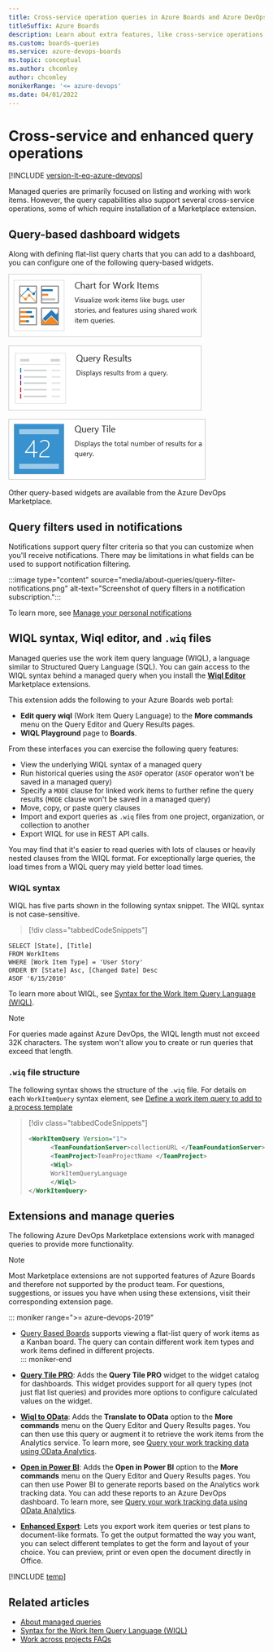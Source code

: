 ```yaml
---
title: Cross-service operation queries in Azure Boards and Azure DevOps 
titleSuffix: Azure Boards 
description: Learn about extra features, like cross-service operations, that are supported by work tracking queries in Azure Boards and Azure DevOps. 
ms.custom: boards-queries
ms.service: azure-devops-boards
ms.topic: conceptual
ms.author: chcomley
author: chcomley
monikerRange: '<= azure-devops'
ms.date: 04/01/2022
---
```




# Cross-service and enhanced query operations  

[!INCLUDE [version-lt-eq-azure-devops](../../includes/version-lt-eq-azure-devops.md)] 

Managed queries are primarily focused on listing and working with work items. However, the query capabilities also support several cross-service operations, some of which require installation of a Marketplace extension. 


## Query-based dashboard widgets 

Along with defining flat-list query charts that you can add to a dashboard, you can configure one of the following query-based widgets.
     	
  ![Chart work item query widget.](../../report/dashboards/media/widget-chart-work-query.png)  
 
  ![Query results widget.](../../report/dashboards/media/widget-query-results.png)  

  ![Query tile widget.](../../report/dashboards/media/widget-query-tile.png)  

Other query-based widgets are available from the Azure DevOps Marketplace.  


## Query filters used in notifications

Notifications support query filter criteria so that you can customize when you'll receive notifications. There may be limitations in what fields can be used to support notification filtering. 

:::image type="content" source="media/about-queries/query-filter-notifications.png" alt-text="Screenshot of query filters in a notification subscription.":::

To learn more, see [Manage your personal notifications](../../organizations/notifications/manage-your-personal-notifications.md) 

<a id="wiql" />

## WIQL syntax, Wiql editor, and `.wiq` files  

Managed queries use the work item query language (WIQL), a language similar to Structured Query Language (SQL). You can gain access to the WIQL syntax behind a managed query when you install the [**Wiql Editor**](https://marketplace.visualstudio.com/items?itemName=ottostreifel.wiql-editor) Marketplace extensions. 

This extension adds the following to your Azure Boards web portal: 

- **Edit query wiql** (Work Item Query Language) to the **More commands** menu on the Query Editor and Query Results pages. 
- **WIQL Playground** page to **Boards**. 

From these interfaces you can exercise the following query features:  

- View the underlying WIQL syntax of a managed query 
- Run historical queries using the `ASOF` operator (`ASOF` operator won't be saved in a managed query) 
- Specify a `MODE` clause for linked work items to further refine the query results (`MODE` clause won't be saved in a managed query) 
- Move, copy, or paste query clauses  
- Import and export queries as `.wiq` files from one project, organization, or collection to another 
- Export WIQL for use in REST API calls. 

You may find that it's easier to read queries with lots of clauses or heavily nested clauses from the WIQL format. For exceptionally large queries, the load times from a WIQL query may yield better load times. 

### WIQL syntax 

WIQL has five parts shown in the following syntax snippet. The WIQL syntax is not case-sensitive.

> [!div class="tabbedCodeSnippets"]
```WIQL
SELECT [State], [Title] 
FROM WorkItems
WHERE [Work Item Type] = 'User Story'
ORDER BY [State] Asc, [Changed Date] Desc
ASOF '6/15/2010'
```
To learn more about WIQL, see [Syntax for the Work Item Query Language (WIQL)](wiql-syntax.md). 

> [!NOTE]
> For queries made against Azure DevOps, the WIQL length must not exceed 32K characters. The system won't allow you to create or run queries that exceed that length. 
 
### `.wiq` file structure

 The following syntax shows the structure of the `.wiq` file.  For details on each `WorkItemQuery` syntax element, see [Define a work item query to add to a process template](/previous-versions/azure/devops/reference/process-templates/define-work-item-query-process-template)
  
> [!div class="tabbedCodeSnippets"]
> ```XML 
> <WorkItemQuery Version="1">  
>       <TeamFoundationServer>collectionURL </TeamFoundationServer>  
>       <TeamProject>TeamProjectName </TeamProject>  
>       <Wiql>  
>       WorkItemQueryLanguage  
>       </Wiql>  
> </WorkItemQuery>  
> ```  

## Extensions and manage queries

The following Azure DevOps Marketplace extensions work with managed queries to provide more functionality.  

> [!NOTE]   
> Most Marketplace extensions are not supported features of Azure Boards and therefore not supported by the product team. For questions, suggestions, or issues you have when using these extensions, visit their corresponding extension page.

::: moniker range=">= azure-devops-2019"
- [Query Based Boards](https://marketplace.visualstudio.com/items?itemName=realdolmen.EdTro-AzureDevOps-Extensions-QueryBasedBoards-Public) supports viewing a flat-list query of work items as a Kanban board. The query can contain different work item types and work items defined in different projects.  
::: moniker-end
- [**Query Tile PRO**](https://marketplace.visualstudio.com/items?itemName=realdolmen.EdTro-AzureDevOps-Extensions-QueryBasedBoards-Public): Adds the **Query Tile PRO** widget to the widget catalog for dashboards. This widget provides support for all query types (not just flat list queries) and provides more options to configure calculated values on the widget.  
  
- [**Wiql to OData**](https://marketplace.visualstudio.com/items?itemName=ms-eswm.wiql-to-odata): Adds the **Translate to OData** option to the **More commands** menu on the Query Editor and Query Results pages. You can then use this query or augment it to retrieve the work items from the Analytics service. To learn more, see [Query your work tracking data using OData Analytics](../../report/extend-analytics/wit-analytics.md).   

- [**Open in Power BI**](https://marketplace.visualstudio.com/items?itemName=stansw.vsts-open-in-powerbi): Adds the **Open in Power BI** option to the **More commands** menu on the Query Editor and Query Results pages. You can then use Power BI to generate reports based on the Analytics work tracking data. You can add these reports to an Azure DevOps dashboard. To learn more, see [Query your work tracking data using OData Analytics](../../report/extend-analytics/wit-analytics.md).    
 
- [**Enhanced Export**](https://marketplace.visualstudio.com/items?itemName=mskold.mskold-enhanced-export): Lets you export work item queries or test plans to document-like formats. To get the output formatted the way you want, you can select different templates to get the form and layout of your choice. You can preview, print or even open the document directly in Office.  
 
[!INCLUDE [temp](../includes/rest-apis-queries.md)]

## Related articles

- [About managed queries](about-managed-queries.md)
- [Syntax for the Work Item Query Language (WIQL)](wiql-syntax.md)
- [Work across projects FAQs](../../project/work-across-projects-faqs.yml)
